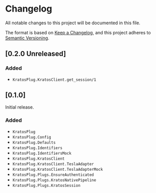 # Changelog

All notable changes to this project will be documented in this file.

The format is based on [Keep a Changelog](https://keepachangelog.com/en/1.0.0/), and this project adheres to [Semantic Versioning](https://semver.org/spec/v2.0.0.html).

## [0.2.0 Unreleased]

### Added

- `KratosPlug.KratosClient.get_session/1`

## [0.1.0]

Initial release.

### Added

- `KratosPlug`
- `KratosPlug.Config`
- `KratosPlug.Defaults`
- `KratosPlug.Identifiers`
- `KratosPlug.IdentifiersMock`
- `KratosPlug.KratosClient`
- `KratosPlug.KratosClient.TeslaAdapter`
- `KratosPlug.KratosClient.TeslaAdapterMock`
- `KratosPlug.Plugs.EnsureAuthenticated`
- `KratosPlug.Plugs.KratosNativePipeline`
- `KratosPlug.Plugs.KratosSession`
